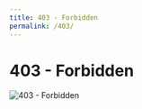 ```yaml
---
title: 403 - Forbidden
permalink: /403/
---
```

# 403 - Forbidden  
![403 - Forbidden](http://i.imgur.com/eRC1nir.jpg)  
